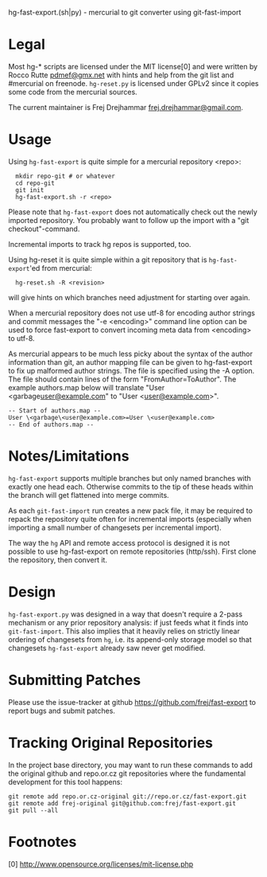 hg-fast-export.(sh|py) - mercurial to git converter using git-fast-import

Legal
=====

Most hg-* scripts are licensed under the MIT license[0] and were written
by Rocco Rutte <pdmef@gmx.net> with hints and help from the git list and
\#mercurial on freenode. `hg-reset.py` is licensed under GPLv2 since it
copies some code from the mercurial sources.

The current maintainer is Frej Drejhammar <frej.drejhammar@gmail.com>.

Usage
=====

Using `hg-fast-export` is quite simple for a mercurial repository \<repo>:

```
  mkdir repo-git # or whatever
  cd repo-git
  git init
  hg-fast-export.sh -r <repo>
```

Please note that `hg-fast-export` does not automatically check out the
newly imported repository. You probably want to follow up the import
with a "git checkout"-command.

Incremental imports to track hg repos is supported, too.

Using hg-reset it is quite simple within a git repository that is
`hg-fast-export`'ed from mercurial:

```
  hg-reset.sh -R <revision>
```

will give hints on which branches need adjustment for starting over
again.

When a mercurial repository does not use utf-8 for encoding author
strings and commit messages the "-e \<encoding>" command line option
can be used to force fast-export to convert incoming meta data from
\<encoding> to utf-8.

As mercurial appears to be much less picky about the syntax of the
author information than git, an author mapping file can be given to
hg-fast-export to fix up malformed author strings. The file is
specified using the -A option. The file should contain lines of the
form "FromAuthor=ToAuthor". The example authors.map below will
translate "User \<garbage<user@example.com>" to "User \<user@example.com>".

```
-- Start of authors.map --
User \<garbage\<user@example.com>=User \<user@example.com>
-- End of authors.map --
```

Notes/Limitations
=================

`hg-fast-export` supports multiple branches but only named branches with
exactly one head each. Otherwise commits to the tip of these heads
within the branch will get flattened into merge commits.

As each `git-fast-import` run creates a new pack file, it may be
required to repack the repository quite often for incremental imports
(especially when importing a small number of changesets per
incremental import).

The way the `hg` API and remote access protocol is designed it is not
possible to use hg-fast-export on remote repositories
(http/ssh). First clone the repository, then convert it.

Design
======

`hg-fast-export.py` was designed in a way that doesn't require a 2-pass
mechanism or any prior repository analysis: if just feeds what it
finds into `git-fast-import`. This also implies that it heavily relies
on strictly linear ordering of changesets from `hg`, i.e. its
append-only storage model so that changesets `hg-fast-export` already
saw never get modified.

Submitting Patches
==================

Please use the issue-tracker at github
https://github.com/frej/fast-export to report bugs and submit
patches.

Tracking Original Repositories
==============================

In the project base directory, you may want to run these commands to 
add the original github and repo.or.cz git repositories where the
fundamental development for this tool happens:

```
git remote add repo.or.cz-original git://repo.or.cz/fast-export.git
git remote add frej-original git@github.com:frej/fast-export.git
git pull --all
```

Footnotes
=========

[0] http://www.opensource.org/licenses/mit-license.php
